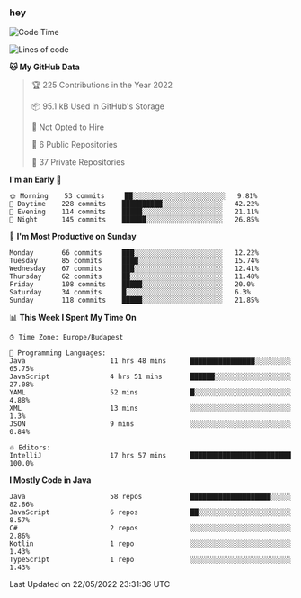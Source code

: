 ### hey

<!--START_SECTION:waka-->
![Code Time](http://img.shields.io/badge/Code%20Time-771%20hrs-blue)

![Lines of code](https://img.shields.io/badge/From%20Hello%20World%20I%27ve%20Written-498%20Thousand%20lines%20of%20code-blue)

**🐱 My GitHub Data** 

> 🏆 225 Contributions in the Year 2022
 > 
> 📦 95.1 kB Used in GitHub's Storage 
 > 
> 🚫 Not Opted to Hire
 > 
> 📜 6 Public Repositories 
 > 
> 🔑 37 Private Repositories  
 > 
**I'm an Early 🐤** 

```text
🌞 Morning    53 commits     ██░░░░░░░░░░░░░░░░░░░░░░░   9.81% 
🌆 Daytime    228 commits    ██████████░░░░░░░░░░░░░░░   42.22% 
🌃 Evening    114 commits    █████░░░░░░░░░░░░░░░░░░░░   21.11% 
🌙 Night      145 commits    ██████░░░░░░░░░░░░░░░░░░░   26.85%

```
📅 **I'm Most Productive on Sunday** 

```text
Monday       66 commits     ███░░░░░░░░░░░░░░░░░░░░░░   12.22% 
Tuesday      85 commits     ████░░░░░░░░░░░░░░░░░░░░░   15.74% 
Wednesday    67 commits     ███░░░░░░░░░░░░░░░░░░░░░░   12.41% 
Thursday     62 commits     ██░░░░░░░░░░░░░░░░░░░░░░░   11.48% 
Friday       108 commits    █████░░░░░░░░░░░░░░░░░░░░   20.0% 
Saturday     34 commits     █░░░░░░░░░░░░░░░░░░░░░░░░   6.3% 
Sunday       118 commits    █████░░░░░░░░░░░░░░░░░░░░   21.85%

```


📊 **This Week I Spent My Time On** 

```text
⌚︎ Time Zone: Europe/Budapest

💬 Programming Languages: 
Java                     11 hrs 48 mins      ████████████████░░░░░░░░░   65.75% 
JavaScript               4 hrs 51 mins       ██████░░░░░░░░░░░░░░░░░░░   27.08% 
YAML                     52 mins             █░░░░░░░░░░░░░░░░░░░░░░░░   4.88% 
XML                      13 mins             ░░░░░░░░░░░░░░░░░░░░░░░░░   1.3% 
JSON                     9 mins              ░░░░░░░░░░░░░░░░░░░░░░░░░   0.84%

🔥 Editors: 
IntelliJ                 17 hrs 57 mins      █████████████████████████   100.0%

```

**I Mostly Code in Java** 

```text
Java                     58 repos            ████████████████████░░░░░   82.86% 
JavaScript               6 repos             ██░░░░░░░░░░░░░░░░░░░░░░░   8.57% 
C#                       2 repos             ░░░░░░░░░░░░░░░░░░░░░░░░░   2.86% 
Kotlin                   1 repo              ░░░░░░░░░░░░░░░░░░░░░░░░░   1.43% 
TypeScript               1 repo              ░░░░░░░░░░░░░░░░░░░░░░░░░   1.43%

```



 Last Updated on 22/05/2022 23:31:36 UTC
<!--END_SECTION:waka-->
